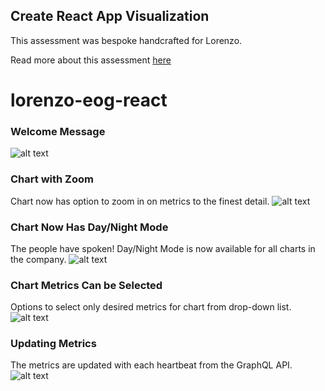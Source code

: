 ## Create React App Visualization

This assessment was bespoke handcrafted for Lorenzo.

Read more about this assessment [here](https://react.eogresources.com)
# lorenzo-eog-react
### Welcome Message 
![alt text](https://media.giphy.com/media/MZiH097XqXnsNByWnD/giphy.gif)

### Chart with Zoom
Chart now has option to zoom in on metrics to the finest detail.
![alt text](https://media.giphy.com/media/kDqNUnmQLJTB0OItx0/giphy.gif)

### Chart Now Has Day/Night Mode
The people have spoken! Day/Night Mode is now available for all charts in the company.
![alt text](https://media.giphy.com/media/Rk2G5Plct8sijRAf1e/giphy.gif)

### Chart Metrics Can be Selected
Options to select only desired metrics for chart from drop-down list. 
![alt text](https://media.giphy.com/media/Vh3nFAzWW0gUjaXmin/giphy.gif)

### Updating Metrics
The metrics are updated with each heartbeat from the GraphQL API. 
![alt text](https://media.giphy.com/media/hWXTIL1bdJi902j21v/giphy.gif)
